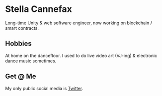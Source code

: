 # Stella Cannefax 

Long-time Unity & web software engineer, now working on blockchain / smart contracts.

## Hobbies

At home on the dancefloor.  I used to do live video art (VJ-ing) & electronic dance music sometimes.  

## Get @ Me

My only public social media is [Twitter](https://twitter.com/0xstella).  
 
